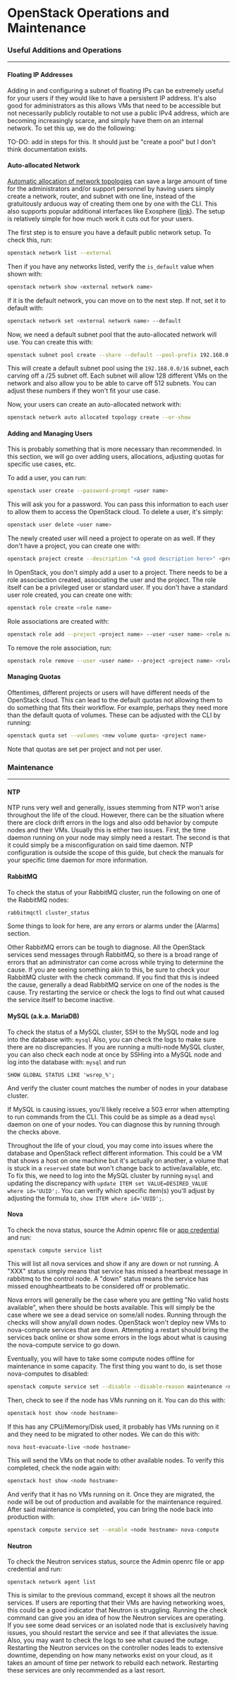 # OpenStack Operations and Maintenance

### Useful Additions and Operations

---

#### Floating IP Addresses

Adding in and configuring a subnet of floating IPs can be extremely useful for your users if they would like to have a persistent IP address.  It's also good for administrators as this allows VMs that need to be accessible but not necessarily publicly routable to not use a public IPv4 address, which are becoming increasingly scarce, and simply have them on an internal network.  To set this up, we do the following:

TO-DO: add in steps for this. It should just be "create a pool" but I don't think documentation exists.

#### Auto-allocated Network

[Automatic allocation of network topologies](https://docs.openstack.org/neutron/latest/admin/config-auto-allocation.html) can save a large amount of time for the administrators and/or support personnel by having users simply create a network, router, and subnet with one line, instead of the gratuitously arduous way of creating them one by one with the CLI.  This also supports popular additional interfaces like Exosphere ([link](https://gitlab.com/exosphere/exosphere/#to-use-with-an-openstack-cloud)).  The setup is relatively simple for how much work it cuts out for your users.  

The first step is to ensure you have a default public network setup.  To check this, run:
``` bash
openstack network list --external
```
Then if you have any networks listed, verify the `is_default` value when shown with:
``` bash
openstack network show <external network name>
```
If it is the default network, you can move on to the next step.  If not, set it to default with:
``` bash
openstack network set <external network name> --default
```

Now, we need a default subnet pool that the auto-allocated network will use. You can create this with:
``` bash
openstack subnet pool create --share --default --pool-prefix 192.168.0.0/16 --default-prefix-length 25 shared-default
```
This will create a default subnet pool using the `192.168.0.0/16` subnet, each carving off a /25 subnet off.  Each subnet will allow 128 different VMs on the network and also allow you to be able to carve off 512 subnets.  You can adjust these numbers if they won't fit your use case.  

Now, your users can create an auto-allocated network with:
``` bash
openstack network auto allocated topology create --or-show
```

#### Adding and Managing Users

This is probably something that is more necessary than recommended.  In this section, we will go over adding users, allocations, adjusting quotas for specific use cases, etc.  

To add a user, you can run:
``` bash
openstack user create --password-prompt <user name>
```
This will ask you for a password.  You can pass this information to each user to allow them to access the OpenStack cloud.  To delete a user, it's simply:
``` bash
openstack user delete <user name>
```

The newly created user will need a project to operate on as well.  If they don't have a project, you can create one with:
``` bash
openstack project create --description "<A good description here>" <project name>
```

In OpenStack, you don't simply add a user to a project.  There needs to be a role associaction created, associating the user and the project.  The role itself can be a privileged user or standard user.  If you don't have a standard user role created, you can create one with:
``` bash
openstack role create <role name>
```
Role associations are created with:
``` bash
openstack role add --project <project name> --user <user name> <role name>
```

To remove the role association, run:
``` bash
openstack role remove --user <user name> --project <project name> <role name>
```

#### Managing Quotas

Oftentimes, different projects or users will have different needs of the OpenStack cloud.  This can lead to the default quotas not allowing them to do something that fits their workflow.  For example, perhaps they need more than the default quota of volumes.  These can be adjusted with the CLI by running:
``` bash
openstack quota set --volumes <new volume quota> <project name>
```
Note that quotas are set per project and not per user.



### Maintenance

---

#### NTP

NTP runs very well and generally, issues stemming from NTP won't arise throughout the life of the cloud.  However, there can be the situation where there are clock drift errors in the logs and also odd behavior by compute nodes and their VMs.  Usually this is either two issues.  First, the time daemon running on your node may simply need a restart.  The second is that it could simply be a misconfiguration on said time daemon.  NTP configuration is outside the scope of this guide, but check the manuals for your specific time daemon for more information.

#### RabbitMQ

To check the status of your RabbitMQ cluster, run the following on one of the RabbitMQ nodes:
``` bash
rabbitmqctl cluster_status
```
Some things to look for here, are any errors or alarms under the [Alarms] section.

Other RabbitMQ errors can be tough to diagnose.  All the OpenStack services send messages through RabbitMQ, so there is a broad range of errors that an administrator can come across while trying to determine the cause.  If you are seeing something akin to this, be sure to check your RabbitMQ cluster with the check command.  If you find that this is indeed the cause, generally a dead RabbitMQ service on one of the nodes is the cause.  Try restarting the service or check the logs to find out what caused the service itself to become inactive.

#### MySQL (a.k.a. MariaDB)

To check the status of a MySQL cluster, SSH to the MySQL node and log into the database with:
`mysql`
Also, you can check the logs to make sure there are no discrepancies.
If you are running a multi-node MySQL cluster, you can also check each node at once by SSHing into a MySQL node and log into the database with:
`mysql`
and run
```
SHOW GLOBAL STATUS LIKE 'wsrep_%';
```
And verify the cluster count matches the number of nodes in your database cluster.

If MySQL is causing issues, you'll likely receive a 503 error when attempting to run commands from the CLI. This could be as simple as a dead `mysql` daemon on one of your nodes.  You can diagnose this by running through the checks above.  

Throughout the life of your cloud, you may come into issues where the database and OpenStack reflect different information.  This could be a VM that shows a host on one machine but it's actually on another, a volume that is stuck in a `reserved` state but won't change back to active/available, etc.  To fix this, we need to log into the MySQL cluster by running `mysql` and updating the discrepancy with `update ITEM set VALUE=DESIRED_VALUE  where id='UUID';`.  You can verify which specific item(s) you'll adjust by adjusting the formula to, `show ITEM where id='UUID';`.

#### Nova

To check the nova status, source the Admin openrc file or [app credential](https://docs.openstack.org/keystone/yoga/user/application_credentials.html) and run:
```
openstack compute service list
```

This will list all nova services and show if any are down or not running.  A "XXX" status simply means that service has missed a heartbeat message in rabbitmq to the control node.  A "down" status means the service has missed enoughheartbeats to be considered off or problematic.

Nova errors will generally be the case where you are getting "No valid hosts available", when there should be hosts available.  This will simply be the case where we see a dead service on some/all nodes.  Running through the checks will show any/all down nodes.  OpenStack won't deploy new VMs to nova-compute services that are down.  Attempting a restart should bring the services back online or show some errors in the logs about what is causing the nova-compute service to go down.

Eventually, you will have to take some compute nodes offline for maintenance in some capacity.  The first thing you want to do, is set those nova-computes to disabled:
``` bash
openstack compute service set --disable --disable-reason maintenance <node hostname> nova-compute
```
Then, check to see if the node has VMs running on it.  You can do this with:
``` bash
openstack host show <node hostname>
```
If this has any CPU/Memory/Disk used, it probably has VMs running on it and they need to be migrated to other nodes.  We can do this with:
``` bash
nova host-evacuate-live <node hostname>
```
This will send the VMs on that node to other available nodes.  To verify this completed, check the node again with:
``` bash
openstack host show <node hostname>
```
And verify that it has no VMs running on it. Once they are migrated, the node will be out of production and available for the maintenance required.  After said maintenance is completed, you can bring the node back into production with:
``` bash
openstack compute service set --enable <node hostname> nova-compute
```

#### Neutron

To check the Neutron services status, source the Admin openrc file or app credential and run:

```
openstack network agent list
```

This is similar to the previous command, except it shows all the neutron services.  If users are reporting that their VMs are having networking woes, this could be a good indicator that Neutron is struggling.  Running the check command can give you an idea of how the Neutron services are operating.  If you see some dead services or an isolated node that is exclusively having issues, you should restart the service and see if that alleviates the issue.  Also, you may want to check the logs to see what caused the outage.  Restarting the Neutron services on the controller nodes leads to extensive downtime, depending on how many networks exist on your cloud, as it takes an amount of time per network to rebuild each network.  Restarting these services are only recommended as a last resort.
